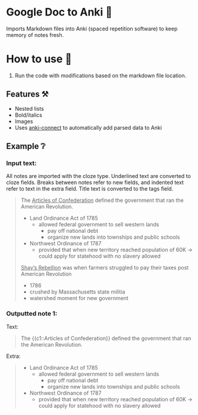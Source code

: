 # Google Doc to Anki 📄

Imports Markdown files into Anki (spaced repetition software) to keep memory of notes fresh.

# How to use 🤔

1. Run the code with modifications based on the markdown file location.

## Features ⚒️

* Nested lists
* Bold/italics
* Images
* Uses [anki-connect](https://github.com/FooSoft/anki-connect#media-actions) to automatically add parsed data to Anki

## Example ❔

### Input text:

All notes are imported with the cloze type. Underlined text are converted to cloze fields. Breaks between notes refer to
new fields, and indented text refer to text in the extra field. Title text is converted to the tags field.

> The <ins>Articles of Confederation</ins> defined the government that ran the American Revolution.
>
> * Land Ordinance Act of 1785
>     * allowed federal government to sell western lands
>         * pay off national debt
>         * organize new lands into townships and public schools
> * Northwest Ordinance of 1787
>     * provided that when new territory reached population of 60K → could apply for statehood with no slavery allowed
> 
> <ins>Shay’s Rebellion</ins> was when farmers struggled to pay their taxes post American Revolution
> 
> * 1786
> * crushed by Massachusetts state militia
> * watershed moment for new government

### Outputted note 1:

Text: 
> The {{c1::Articles of Confederation}} defined the government that ran the American Revolution.

Extra:

> * Land Ordinance Act of 1785
>     * allowed federal government to sell western lands
>         * pay off national debt
>         * organize new lands into townships and public schools
> * Northwest Ordinance of 1787
>     * provided that when new territory reached population of 60K → could apply for statehood with no slavery allowed
